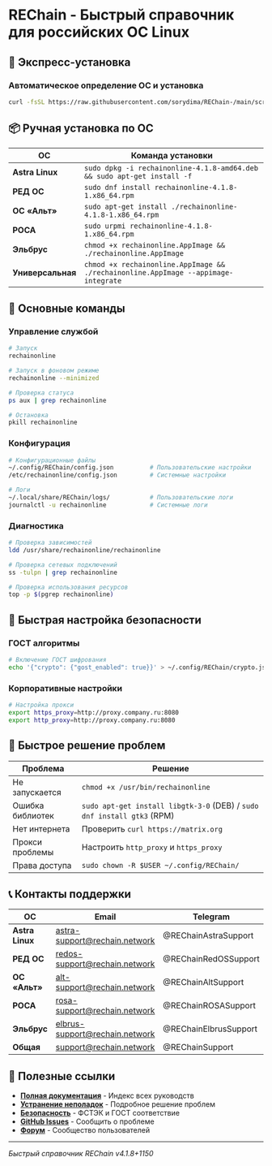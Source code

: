 # REChain - Быстрый справочник для российских ОС Linux

## 🚀 Экспресс-установка

### Автоматическое определение ОС и установка
```bash
curl -fsSL https://raw.githubusercontent.com/sorydima/REChain-/main/scripts/build_russian_linux.sh | bash
```

## 📦 Ручная установка по ОС

| ОС | Команда установки |
|---|---|
| **Astra Linux** | `sudo dpkg -i rechainonline-4.1.8-amd64.deb && sudo apt-get install -f` |
| **РЕД ОС** | `sudo dnf install rechainonline-4.1.8-1.x86_64.rpm` |
| **ОС «Альт»** | `sudo apt-get install ./rechainonline-4.1.8-1.x86_64.rpm` |
| **РОСА** | `sudo urpmi rechainonline-4.1.8-1.x86_64.rpm` |
| **Эльбрус** | `chmod +x rechainonline.AppImage && ./rechainonline.AppImage` |
| **Универсальная** | `chmod +x rechainonline.AppImage && ./rechainonline.AppImage --appimage-integrate` |

## 🔧 Основные команды

### Управление службой
```bash
# Запуск
rechainonline

# Запуск в фоновом режиме
rechainonline --minimized

# Проверка статуса
ps aux | grep rechainonline

# Остановка
pkill rechainonline
```

### Конфигурация
```bash
# Конфигурационные файлы
~/.config/REChain/config.json          # Пользовательские настройки
/etc/rechainonline/config.json         # Системные настройки

# Логи
~/.local/share/REChain/logs/           # Пользовательские логи
journalctl -u rechainonline            # Системные логи
```

### Диагностика
```bash
# Проверка зависимостей
ldd /usr/share/rechainonline/rechainonline

# Проверка сетевых подключений
ss -tulpn | grep rechainonline

# Проверка использования ресурсов
top -p $(pgrep rechainonline)
```

## 🔐 Быстрая настройка безопасности

### ГОСТ алгоритмы
```bash
# Включение ГОСТ шифрования
echo '{"crypto": {"gost_enabled": true}}' > ~/.config/REChain/crypto.json
```

### Корпоративные настройки
```bash
# Настройка прокси
export https_proxy=http://proxy.company.ru:8080
export http_proxy=http://proxy.company.ru:8080
```

## 🚨 Быстрое решение проблем

| Проблема | Решение |
|---|---|
| Не запускается | `chmod +x /usr/bin/rechainonline` |
| Ошибка библиотек | `sudo apt-get install libgtk-3-0` (DEB) / `sudo dnf install gtk3` (RPM) |
| Нет интернета | Проверить `curl https://matrix.org` |
| Прокси проблемы | Настроить `http_proxy` и `https_proxy` |
| Права доступа | `sudo chown -R $USER ~/.config/REChain/` |

## 📞 Контакты поддержки

| ОС | Email | Telegram |
|---|---|---|
| **Astra Linux** | astra-support@rechain.network | @REChainAstraSupport |
| **РЕД ОС** | redos-support@rechain.network | @REChainRedOSSupport |
| **ОС «Альт»** | alt-support@rechain.network | @REChainAltSupport |
| **РОСА** | rosa-support@rechain.network | @REChainROSASupport |
| **Эльбрус** | elbrus-support@rechain.network | @REChainElbrusSupport |
| **Общая** | support@rechain.network | @REChainSupport |

## 🔗 Полезные ссылки

- **[Полная документация](INDEX.md)** - Индекс всех руководств
- **[Устранение неполадок](TROUBLESHOOTING_RUSSIAN_LINUX.md)** - Подробное решение проблем
- **[Безопасность](SECURITY_COMPLIANCE_RUSSIAN.md)** - ФСТЭК и ГОСТ соответствие
- **[GitHub Issues](https://github.com/sorydima/REChain-/issues)** - Сообщить о проблеме
- **[Форум](https://forum.rechain.online)** - Сообщество пользователей

---
*Быстрый справочник REChain v4.1.8+1150*
